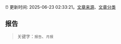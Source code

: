 :alarm_clock: 更新时间: 2025-06-23 02:33:21。[文章来源](/README.md)、[文章分类](/TAGS.md)

## 报告


> 关键字：`报告`、`月报`



